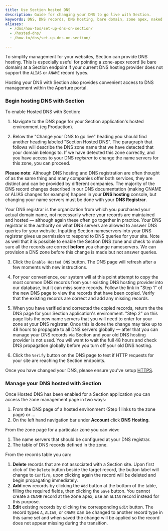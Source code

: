 ```yaml
---
title: Use Section hosted DNS
description: Guide for changing your DNS to go live with Section.
keywords: DNS, DNS records, DNS hosting, bare domain, zone apex, naked domain and root domain
aliases:
  - /dns/how-tos/set-up-dns-on-section/
  - /hosted-dns/
  - /how-to/dns/set-up-dns-on-section/

---
```


To simplify management for your websites, Section can provide DNS hosting. This is especially useful for pointing a zone-apex record (ie bare domain) at a Section endpoint if your current DNS hosting provider does not support the `ALIAS` or `ANAME` record types.

Hosting your DNS with Section also provides convenient access to DNS management within the Aperture portal.

### Begin hosting DNS with Section

To enable Hosted DNS with Section:  

1) Navigate to the DNS page for your Section application's hosted environment (eg Production).

2) Below the "Change your DNS to go live" heading you should find another heading labeled "Section Hosted DNS". The paragraph that follows will describe the DNS zone name that we have detected that your domain belongs to. If we have detected this zone correctly, and you have access to your DNS *registrar* to change the name servers for this zone, you can proceed.

**Please note**: Although DNS hosting and DNS registration are often thought of as the same thing and many companies offer both services, they are distinct and can be provided by different companies. The majority of the DNS record changes described in our DNS documentation (making CNAME or ALIAS changes for example) happen in your **DNS hosting** console, but changing your name servers must be done with your **DNS Registrar**.

Your DNS registrar is the organization from which you purchased your actual domain name, not necessarily where your records are maintained and hosted — although again these often go together in practice. Your DNS registrar is the authority on what DNS servers are allowed to answer DNS queries for your website. Inputting Section nameservers into your DNS registrar gives us permission to respond to DNS queries for your site. Note as well that it is possible to enable the Section DNS zone and check to make sure all the records are correct **before** you change nameservers. We can provision a DNS zone before this change is made but not answer queries.

3) Click the `Enable Hosted DNS` button. The DNS page will refresh after a few moments with new instructions.

4) For your convenience, our system will at this point attempt to copy the most common DNS records from your existing DNS hosting provider into our database, but it can miss some records. Follow the link in "Step 1" of the new DNS page to view the records that have been copied. Verify that the existing records are correct and add any missing records.

5) When you have verified and corrected the copied records, return the the DNS page for your Section application's environment. "Step 2" on this page lists the new name servers that you will need to enter for your zone at your DNS registrar. Once this is done the change may take up to 48 hours to propagate to all DNS servers globally — after that you can manage your DNS records via Section and your old DNS hosting provider is not used. You will want to wait the full 48 hours and check DNS propagation globally before you turn off your old DNS hosting.

6) Click the `Verify` button on the DNS page to test if HTTP requests for your site are reaching the Section endpoints.

Once you have changed your DNS, please ensure you've setup [HTTPS](/docs/setup-https).

### Manage your DNS hosted with Section

Once Hosted DNS has been enabled for a Section application you can access the zone management page in two ways:

1. From the DNS page of a hosted environment (Step 1 links to the zone page) or ...
2. On the left hand navigation bar under **Account** click **DNS Hosting**.

From the zone page for a particular zone you can view:

1. The name servers that should be configured at your DNS registrar.
2. The table of DNS records defined in the zone.

From the records table you can:

1. **Delete** records that are not associated with a Section site. Upon first click of the `Delete` button beside the target record, the button label will change to `Confirm`, upon clicking again the record will be deleted and begin propagating immediately.
2. **Add** new records by clicking the `Add` button at the bottom of the table, filling the required fields, then clicking the `Save` button. You cannot create a `CNAME` record at the zone apex, use an `ALIAS` record instead for this purpose.
3. **Edit** existing records by clicking the corresponding `Edit` button. The record types `A`, `ALIAS`, or `CNAME` can be changed to another record type in this same set and when saved the change will be applied so the record does not appear missing during the transition.
